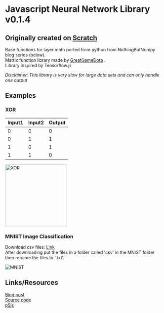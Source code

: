 # Javascript Neural Network Library v0.1.4

## Originally created on [Scratch](https://scratch.mit.edu/projects/320366953/)  
  
Base functions for layer math ported from python from NothingButNumpy blog series (below).  
Matrix function library made by [GreatGameDota](https://github.com/GreatGameDota) .  
Library inspired by Tensorflow.js  

<i>Disclaimer: This library is very slow for large data sets and can only handle one output</i>

## Examples  

### XOR  

| Input1 | Input2 | Output |  
|--------|--------|--------|  
| 0      | 0      | 0      |  
| 0      | 1      | 1      |  
| 1      | 0      | 1      |  
| 1      | 1      | 0      |

<img src='https://github.com/GreatGameDota/neural-network-library/blob/master/images/XORVisual.PNG?raw=true' alt='XOR' title='XOR' width='200px' height='200px'>

### MNIST Image Classification  

Download csv files: [Link](https://www.kaggle.com/oddrationale/mnist-in-csv)  
After downloading put the files in a folder called 'csv' in the MNIST folder then rename the files to '.txt'.

<img src='https://github.com/GreatGameDota/neural-network-library/blob/master/images/MNIST.png?raw=true' alt='MNIST' title='MNIST'>


## Links/Resources  

[Blog post](https://medium.com/towards-artificial-intelligence/nothing-but-numpy-understanding-creating-neural-networks-with-computational-graphs-from-scratch-6299901091b0)  
[Source code](https://github.com/RafayAK/NothingButNumPy)  
[p5js](https://p5js.org/)  

